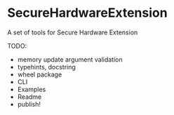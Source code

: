 # SecureHardwareExtension
A set of tools for Secure Hardware Extension

TODO:
- memory update argument validation
- typehints, docstring
- wheel package
- CLI
- Examples
- Readme
- publish!
